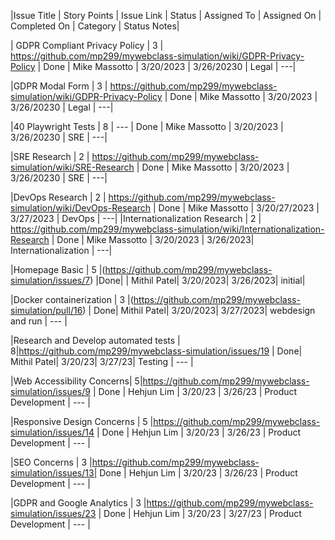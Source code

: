 |Issue Title | Story Points | Issue Link | Status | Assigned To | Assigned On | Completed On | Category | Status Notes|

| GDPR Compliant Privacy Policy | 3 | https://github.com/mp299/mywebclass-simulation/wiki/GDPR-Privacy-Policy | Done | Mike Massotto | 3/20/2023 | 3/26/20230 | Legal | ---|

|GDPR Modal Form | 3 | https://github.com/mp299/mywebclass-simulation/wiki/GDPR-Privacy-Policy | Done | Mike Massotto | 3/20/2023 | 3/26/20230 | Legal | ---|

|40 Playwright Tests | 8 | --- | Done | Mike Massotto | 3/20/2023 | 3/26/20230 | SRE | ---|

|SRE Research | 2 | https://github.com/mp299/mywebclass-simulation/wiki/SRE-Research | Done | Mike Massotto | 3/20/2023 | 3/26/20230 | SRE | ---|

|DevOps Research | 2 | https://github.com/mp299/mywebclass-simulation/wiki/DevOps-Research | Done | Mike Massotto | 3/20/27/2023 | 3/27/2023 | DevOps | ---|
|Internationalization Research | 2 | https://github.com/mp299/mywebclass-simulation/wiki/Internationalization-Research | Done | Mike Massotto | 3/20/2023 | 3/26/2023| Internationalization | ---|

|Homepage Basic | 5 |(https://github.com/mp299/mywebclass-simulation/issues/7) |Done| | Mithil Patel| 3/20/2023| 3/26/2023| initial|

|Docker containerization | 3 |(https://github.com/mp299/mywebclass-simulation/pull/16) | Done| Mithil Patel| 3/20/2023| 3/27/2023| webdesign and run |  --- |

|Research and Develop automated tests | 8|https://github.com/mp299/mywebclass-simulation/issues/19 | Done| Mithil Patel| 3/20/23| 3/27/23| Testing |  --- |

|Web Accessibility Concerns| 5|https://github.com/mp299/mywebclass-simulation/issues/9 | Done | Hehjun Lim | 3/20/23 | 3/26/23 | Product Development |  --- |

|Responsive Design Concerns | 5 |https://github.com/mp299/mywebclass-simulation/issues/14  | Done | Hehjun Lim | 3/20/23 | 3/26/23 | Product Development |  --- |

|SEO Concerns | 3 |https://github.com/mp299/mywebclass-simulation/issues/13| Done | Hehjun Lim | 3/20/23 | 3/26/23 | Product Development |  --- |

|GDPR and Google Analytics | 3 |https://github.com/mp299/mywebclass-simulation/issues/23 | Done | Hehjun Lim | 3/20/23 | 3/27/23 | Product Development |  --- |
